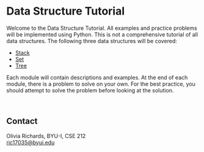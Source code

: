 # Data Structure Tutorial

Welcome to the Data Structure Tutorial. All examples and practice problems will be implemented using Python. This is not a comprehensive tutorial of all data structures. The following three data structures will be covered:
* [Stack](stack.md)
* [Set](set.md)
* [Tree](tree.md)

Each module will contain descriptions and examples. At the end of each module, there is a problem to solve on your own. For the best practice, you should attempt to solve the problem before looking at the solution.

<br/>

## Contact
Olivia Richards, BYU-I, CSE 212 \
ric17035@byui.edu